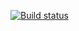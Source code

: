 [![Build status](https://ci.appveyor.com/api/projects/status/972e4y3kexgrvmr7/branch/main?svg=true)](https://ci.appveyor.com/project/Larinatest/patterns-2/branch/main)
